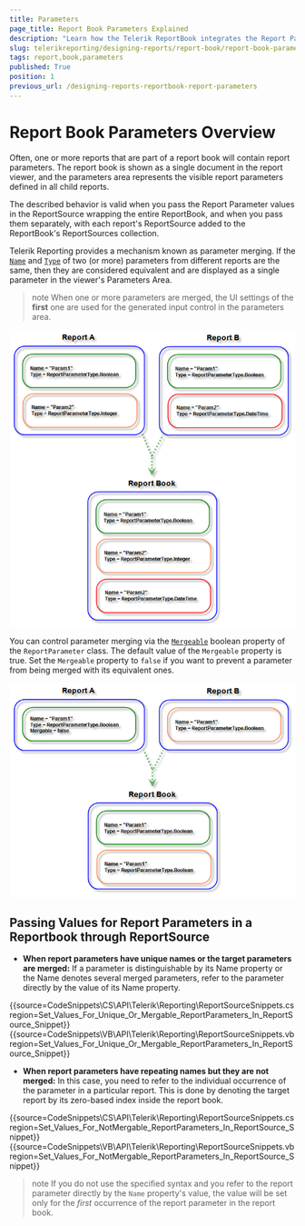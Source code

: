 ```yaml
---
title: Parameters
page_title: Report Book Parameters Explained
description: "Learn how the Telerik ReportBook integrates the Report Parameters of its child reports and how to pass values to them."
slug: telerikreporting/designing-reports/report-book/report-book-parameters
tags: report,book,parameters
published: True
position: 1
previous_url: /designing-reports-reportbook-report-parameters
---
```


# Report Book Parameters Overview

Often, one or more reports that are part of a report book will contain report parameters. The report book is shown as a single document in the report viewer, and the parameters area represents the visible report parameters defined in all child reports.

The described behavior is valid when you pass the Report Parameter values in the ReportSource wrapping the entire ReportBook, and when you pass them separately, with each report's ReportSource added to the ReportBook's ReportSources collection.

Telerik Reporting provides a mechanism known as parameter merging. If the [`Name`](/api/Telerik.Reporting.IReportParameter#Telerik_Reporting_IReportParameter_Name) and [`Type`](/api/Telerik.Reporting.IReportParameter#Telerik_Reporting_IReportParameter_Type) of two (or more) parameters from different reports are the same, then they are considered equivalent and are displayed as a single parameter in the viewer's Parameters Area.

>note When one or more parameters are merged, the UI settings of the __first__ one are used for the generated input control in the parameters area.

![An image showing how the values of the Report Parameters of multiple Reports with same names are merged together when Mergeable is true](images/ReportBook3_MergedParameters.png)

You can control parameter merging via the [`Mergeable`](/api/Telerik.Reporting.IReportParameter#Telerik_Reporting_IReportParameter_Mergeable) boolean property of the `ReportParameter` class. The default value of the `Mergeable` property is true. Set the `Mergeable` property to `false` if you want to prevent a parameter from being merged with its equivalent ones.

![An image showing how the values of the Report Parameters of multiple Reports with same names keep their individual values when Mergeable is false](images/ReportBook4_MergedParameters2.png)

## Passing Values for Report Parameters in a Reportbook through ReportSource

* __When report parameters have unique names or the target parameters are merged:__ If a parameter is distinguishable by its Name property or the Name denotes several merged parameters, refer to the parameter directly by the value of its Name property.

{{source=CodeSnippets\CS\API\Telerik\Reporting\ReportSourceSnippets.cs region=Set_Values_For_Unique_Or_Mergable_ReportParameters_In_ReportSource_Snippet}}
{{source=CodeSnippets\VB\API\Telerik\Reporting\ReportSourceSnippets.vb region=Set_Values_For_Unique_Or_Mergable_ReportParameters_In_ReportSource_Snippet}}

* __When report parameters have repeating names but they are not merged:__ In this case, you need to refer to the individual occurrence of the parameter in a particular report. This is done by denoting the target report by its zero-based index inside the report book.

{{source=CodeSnippets\CS\API\Telerik\Reporting\ReportSourceSnippets.cs region=Set_Values_For_NotMergable_ReportParameters_In_ReportSource_Snippet}}
{{source=CodeSnippets\VB\API\Telerik\Reporting\ReportSourceSnippets.vb region=Set_Values_For_NotMergable_ReportParameters_In_ReportSource_Snippet}}

>note If you do not use the specified syntax and you refer to the report parameter directly by the `Name` property's value, the value will be set only for the _first_ occurrence of the report parameter in the report book.

